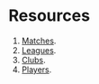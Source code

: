 # Resources
1. [Matches](./resources/matches.md).
2. [Leagues](./resources/leagues.md).
3. [Clubs](./resources/club.md).
4. [Players](./resources/player.md).